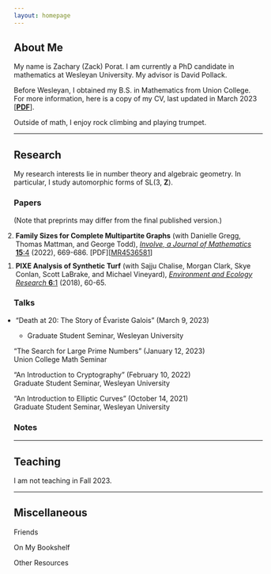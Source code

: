```yaml
---
layout: homepage
---
```


## <a name="about"></a> About Me

My name is Zachary (Zack) Porat.  I am currently a PhD candidate in mathematics at Wesleyan University.  My advisor is David Pollack.

Before Wesleyan, I obtained my B.S. in Mathematics from Union College.  For more information, here is a copy of my CV, last updated in March 2023 [[**PDF**](site.cv_link)].

Outside of math, I enjoy rock climbing and playing trumpet.

---

## Research 

My research interests lie in number theory and algebraic geometry.  In particular, I study automorphic forms of SL(3, **Z**).

### Papers

(Note that preprints may differ from the final published version.)

<ol reversed style="margin-left:-20px">
<li style="margin-bottom:10px;"><b>Family Sizes for Complete Multipartite Graphs</b> (with Danielle Gregg, Thomas Mattman, and George Todd), <a href="https://msp.org/involve/2022/15-4/p07.xhtml"><i>Involve, a Journal of Mathematics</i> <b>15</b>:4</a> (2022), 669-686. [PDF][<a href="https://mathscinet.ams.org/mathscinet/article?mr=4536581">MR4536581</a>]</li>
<li><b>PIXE Analysis of Synthetic Turf</b> (with Sajju Chalise, Morgan Clark, Skye Conlan, Scott LaBrake, and Michael Vineyard), <a href="https://www.hrpub.org/journals/article_info.php?aid=6770"><i>Environment and Ecology Research</i> <b>6</b>:1</a> (2018), 60-65. </li>
</ol>

### Talks

<ul style="margin-left:-20px">
<li>“Death at 20: The Story of Évariste Galois” (March 9, 2023)</li>
<ul>
<li><span class="fa-li"><i class="fas fa-map-pin"></i>Graduate Student Seminar, Wesleyan University</li>
</ul>
</ul>


 


“The Search for Large Prime Numbers” (January 12, 2023) \
<i class="fas fa-map-pin"></i> Union College Math Seminar

“An Introduction to Cryptography” (February 10, 2022)\
<i class="fas fa-map-pin"></i> Graduate Student Seminar, Wesleyan University

“An Introduction to Elliptic Curves” (October 14, 2021)\
<i class="fas fa-map-pin"></i> Graduate Student Seminar, Wesleyan University


### Notes

---

## Teaching

I am not teaching in Fall 2023.

---

## <a name="misc"></a> Miscellaneous

Friends

On My Bookshelf

Other Resources

